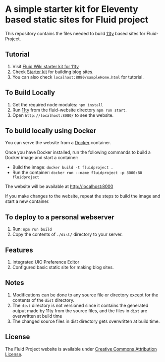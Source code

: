 # A simple starter kit for Eleventy based static sites for Fluid project

This repository contains the files needed to build [11ty](http://11ty.dev/) based sites for Fluid-Project.

## Tutorial

1. Visit [Fluid Wiki starter kit for 11ty](https://wiki.fluidproject.org/pages/viewpage.action?pageId=202506598)
2. Check [Starter kit](https://wiki.fluidproject.org/display/~schopra/Creating+blog+sites+using+Fluidic-11ty)
   for building blog sites.
3. You can also check `localhost:8080/sampleHome.html` for tutorial.

## To Build Locally

1. Get the required node modules: `npm install`
2. Run [11ty](http://11ty.dev) from the fluid-website directory `npm run start`.
3. Open `http://localhost:8080/` to see the website.

## To build locally using Docker

You can serve the website from a [Docker](https://docs.docker.com/get-docker) container.

Once you have Docker installed, run the following commands to build a Docker image and start a container:

* Build the image: `docker build -t fluidproject .`
* Run the container: `docker run --name fluidproject -p 8000:80 fluidproject`

The website will be available at [http://localhost:8000](http://localhost:8000)

If you make changes to the website, repeat the steps to build the image and start a new container.

## To deploy to a personal webserver

1. Run: `npm run build`
2. Copy the contents of `./dist/` directory to your server.

## Features

1. Integrated UIO Preference Editor
2. Configured basic static site for making blog sites.

## Notes

1. Modifications can be done to any source file or directory except for the contents of the `dist` directory.
2. The `dist` directory is not versioned since it contains the generated output made by 11ty from the source files, and the files in `dist` are overwritten at build time
3. The changed source files in dist directory gets overwritten at build time.

## License

The Fluid Project website is available under [Creative Commons Attribution License](http://creativecommons.org/licenses/by/4.0/).
